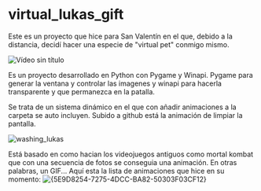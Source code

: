 # virtual_lukas_gift
Este es un proyecto que hice para San Valentín en el que, debido a la distancia, decidí hacer una especie de "virtual pet" conmigo mismo.

![Vídeo sin título](https://github.com/user-attachments/assets/9598ebd3-eccb-4b0e-995f-de28f0789c76)


Es un proyecto desarrollado en Python con Pygame y Winapi. Pygame para generar la ventana y controlar las imagenes y winapi para hacerla transparente y que permanezca en la patalla.

Se trata de un sistema dinámico en el que con añadir animaciones a la carpeta se auto incluyen. Subido a github está la animación de limpiar la pantalla. 

![washing_lukas](https://github.com/user-attachments/assets/944a7dd5-8440-4c97-bf61-db82bd9dc6a1)

Está basado en como hacian los videojuegos antiguos como mortal kombat que con una secuencia de fotos se conseguia una animación. En otras palabras, un GIF...
Aquí esta la lista de animaciones que hice en su momento:
![{5E9D8254-7275-4DCC-BA82-50303F03CF12}](https://github.com/user-attachments/assets/e1ab0921-4172-40dc-97d2-54a40bc6f07b)


